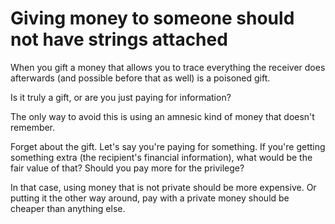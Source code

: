 # Giving money to someone should not have strings attached

When you gift a money that allows you to trace everything the receiver does afterwards (and possible before that as well) is a poisoned gift.

Is it truly a gift, or are you just paying for information?

The only way to avoid this is using an amnesic kind of money that doesn't remember.

Forget about the gift. Let's say you're paying for something. If you're getting something extra (the recipient's financial information), what would be the fair value of that? Should you pay more for the privilege?

In that case, using money that is not private should be more expensive. Or putting it the other way around, pay with a private money should be cheaper than anything else.